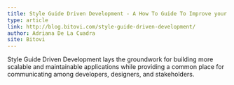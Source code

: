 ```yaml
---
title: Style Guide Driven Development - A How To Guide To Improve your Development Workflow
type: article
link: http://blog.bitovi.com/style-guide-driven-development/
author: Adriana De La Cuadra
site: Bitovi
---
```


Style Guide Driven Development lays the groundwork for building more scalable and maintainable applications while providing a common place for communicating among developers, designers, and stakeholders.
